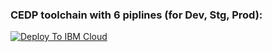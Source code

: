 ### CEDP toolchain with 6 piplines (for Dev, Stg, Prod):
[![Deploy To IBM Cloud](https://console.bluemix.net/devops/graphics/create_toolchain_button.png)](https://console.bluemix.net/devops/setup/deploy/?repository=https://github.com/CEDP-Garage-DevOps/cedp-toolchain.git&branch=full-toolchain-fix&env_id=ibm:yp:us-south)
